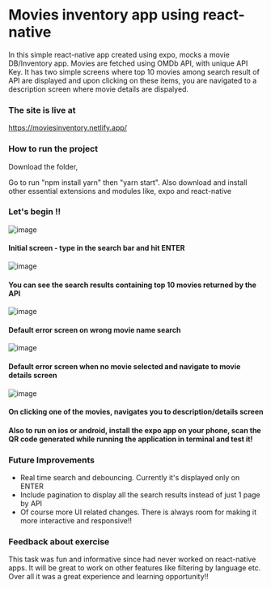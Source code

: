 # Movies inventory app using react-native
In this simple react-native app created using expo, mocks a movie DB/Inventory app. Movies are fetched using OMDb API, with unique API Key. 
It has two simple screens where top 10 movies among search result of API are displayed and upon clicking on these items, you are navigated 
to a description screen where movie details are dispalyed.


### The site is live at  ###

https://moviesinventory.netlify.app/

### How to run the project ###

Download the folder,

Go to run "npm install yarn" then "yarn start". Also download and install other essential extensions and modules like, expo and react-native

### Let's begin !! ###
                        
![image](https://user-images.githubusercontent.com/97677773/151613289-858e077b-6ccb-4c39-b938-de26be546803.png)

#### Initial screen - type in the search bar and hit ENTER ####


![image](https://user-images.githubusercontent.com/97677773/151613352-7716b615-8155-436c-8947-1eb37f20a24a.png)

####  You can see the search results containing top 10 movies returned by the API ####

![image](https://user-images.githubusercontent.com/97677773/151250553-51cf0a6a-f301-4004-94bc-499d99ad7a2b.png)

#### Default error screen on wrong movie name search ####

![image](https://user-images.githubusercontent.com/97677773/151613460-c34af964-62ad-456d-8c7c-1dd4bde51c37.png)

#### Default error screen when no movie selected and navigate to movie details screen ####

![image](https://user-images.githubusercontent.com/97677773/151613565-1b744b9f-81d1-4ebc-8648-8925a96b7e77.png)

#### On clicking one of the movies, navigates you to description/details screen ####

#### Also to run on ios or android, install the expo app on your phone, scan the QR code generated while running the application in terminal and test it!

### Future Improvements ###


* Real time search and debouncing. Currently it's displayed only on ENTER
* Include pagination to display all the search results instead of just 1 page by API
* Of course more UI related changes. There is always room for making it more interactive and responsive!!

### Feedback about exercise ###
This task was fun and informative since had never worked on react-native apps. It will be great to work on other features like filtering by language etc. Over all it was a great experience and learning opportunity!!


